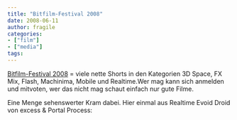 ```yaml
---
title: "Bitfilm-Festival 2008"
date: 2008-06-11
author: fragile
categories:
- ["film"]
- ["media"]
tags:
---
```

<a href="http://www.bitfilm.com/festival/index.php" target="_blank">Bitfilm-Festival 2008</a> = viele nette Shorts in den Kategorien 3D Space, FX Mix, Flash, Machinima, Mobile und Realtime.Wer mag kann sich anmelden und mitvoten, wer das nicht mag schaut einfach nur gute Filme.

Eine Menge sehenswerter Kram dabei. Hier einmal aus Realtime Evoid Droid von excess &amp; Portal Process:

<center>
<object width="425" height="344"><param name="movie" value="http://www.youtube.com/v/zzCS4fpe3dE&hl=de"></param><embed src="http://www.youtube.com/v/zzCS4fpe3dE&hl=de" type="application/x-shockwave-flash" width="425" height="344"></embed></object>
</center>